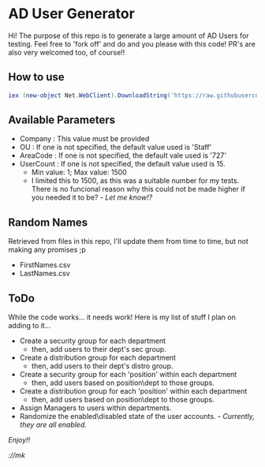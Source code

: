 # AD User Generator

Hi! The purpose of this repo is to generate a large amount of AD Users for testing. Feel free to 'fork off' and do and you please with this code! PR's are also very welcomed too, of course!! 


## How to use
```powershell
iex (new-object Net.WebClient).DownloadString('https://raw.githubusercontent.com/MartynKeigher/ADUser_Generator/main/ADUserGenerator.ps1'); ADUser-Generation -Company 'MyCompany' -UserCount 300
```

## Available Parameters
- Company : This value must be provided
- OU : If one is not specified, the default value used is 'Staff'
- AreaCode : If one is not specified, the default vale used is '727'
- UserCount : If one is not specified, the default value used is 15.
	- Min value: 1; Max value: 1500
	- I limited this to 1500, as this was a suitable number for my tests. There is no funcional reason why this could not be made higher if you needed it to be? *- Let me know!?*

## Random Names
Retrieved from files in this repo, I'll update them from time to time, but not making any promises ;p

 - FirstNames.csv
 - LastNames.csv

## ToDo
While the code works... it needs work! Here is my list of stuff I plan on adding to it...

 - Create a security group for each department
	 - then, add users to their dept's sec group.
 - Create a distribution group for each department
	 - then, add users to their dept's distro group.
 - Create a security group for each 'position' within each department
	 - then, add users based on position\dept to those groups.
 - Create a distribution group for each 'position' within each department
	 - then, add users based on position\dept to those groups.
 - Assign Managers to users within departments.
 - Randomize the enabled\disabled state of the user accounts.
	 *- Currently, they are all enabled.* 

*Enjoy!!*

*://mk*
